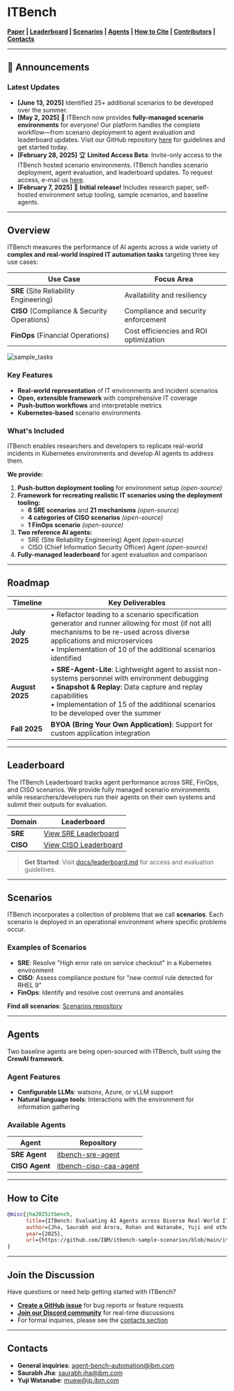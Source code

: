 # ITBench

**[Paper](./it_bench_arxiv.pdf) | [Leaderboard](#leaderboard) | [Scenarios](#scenarios) | [Agents](#agents) | [How to Cite](#how-to-cite) | [Contributors](./CONTRIBUTORS.md) | [Contacts](#contacts)**

---

## 📢 Announcements

### Latest Updates
- **[June 13, 2025]** Identified 25+ additional scenarios to be developed over the summer.
- **[May 2, 2025]** 🚀 ITBench now provides **fully-managed scenario environments** for everyone! Our platform handles the complete workflow—from scenario deployment to agent evaluation and leaderboard updates. Visit our GitHub repository [here](https://github.com/ibm/ITBench-Leaderboard) for guidelines and get started today.
- **[February 28, 2025]** 🏆 **Limited Access Beta**: Invite-only access to the ITBench hosted scenario environments. ITBench handles scenario deployment, agent evaluation, and leaderboard updates. To request access, e-mail us [here](mailto:agent-bench-automation@ibm.com).
- **[February 7, 2025]** 🎉 **Initial release!** Includes research paper, self-hosted environment setup tooling, sample scenarios, and baseline agents.

---

## Overview

ITBench measures the performance of AI agents across a wide variety of **complex and real-world inspired IT automation tasks** targeting three key use cases:

| Use Case | Focus Area |
|----------|------------|
| **SRE** (Site Reliability Engineering) | Availability and resiliency |
| **CISO** (Compliance & Security Operations) | Compliance and security enforcement |
| **FinOps** (Financial Operations) | Cost efficiencies and ROI optimization |

![sample_tasks](./images/sample_it_tasks.png)

### Key Features

- **Real-world representation** of IT environments and incident scenarios  
- **Open, extensible framework** with comprehensive IT coverage  
- **Push-button workflows** and interpretable metrics  
- **Kubernetes-based** scenario environments  

### What's Included

ITBench enables researchers and developers to replicate real-world incidents in Kubernetes environments and develop AI agents to address them.

**We provide:**
1. **Push-button deployment tooling** for environment setup *(open-source)*
2. **Framework for recreating realistic IT scenarios using the deployment tooling:**
   - **6 SRE scenarios** and **21 mechanisms** *(open-source)*
   - **4 categories of CISO scenarios** *(open-source)*
   - **1 FinOps scenario** *(open-source)*
3. **Two reference AI agents:**
   - SRE (Site Reliability Engineering) Agent *(open-source)*
   - CISO (Chief Information Security Officer) Agent *(open-source)*
4. **Fully-managed leaderboard** for agent evaluation and comparison

---

## Roadmap

| Timeline | Key Deliverables |
|----------|------------------|
| **July 2025** | • Refactor leading to a scenario specification generator and runner allowing for most (if not all) mechanisms to be re-used across diverse applications and microservices<br/> • Implementation of 10 of the additional scenarios identified |
| **August 2025** | • **SRE-Agent-Lite**: Lightweight agent to assist non-systems personnel with environment debugging<br/>• **Snapshot & Replay**: Data capture and replay capabilities<br/> • Implementation of 15 of the additional scenarios to be developed over the summer|
| **Fall 2025** | **BYOA (Bring Your Own Application)**: Support for custom application integration |

---

## Leaderboard

The ITBench Leaderboard tracks agent performance across SRE, FinOps, and CISO scenarios. We provide fully managed scenario environments while researchers/developers run their agents on their own systems and submit their outputs for evaluation.

| Domain | Leaderboard |
|--------|-------------|
| **SRE**     | [View SRE Leaderboard](https://github.com/itbench-hub/ITBench/blob/main/LEADERBOARD_SRE.md) |
| **CISO**    | [View CISO Leaderboard](https://github.com/itbench-hub/ITBench/blob/main/LEADERBOARD_CISO.md) |

> **Get Started**: Visit [docs/leaderboard.md](docs/leaderboard.md) for access and evaluation guidelines.

---

## Scenarios

ITBench incorporates a collection of problems that we call **scenarios**. Each scenario is deployed in an operational environment where specific problems occur.

### Examples of Scenarios
- **SRE**: Resolve "High error rate on service checkout" in a Kubernetes environment
- **CISO**: Assess compliance posture for "new control rule detected for RHEL 9"
- **FinOps**: Identify and resolve cost overruns and anomalies

**Find all scenarios**: [Scenarios repository](https://github.com/IBM/ITBench-Scenarios)

---

## Agents

Two baseline agents are being open-sourced with ITBench, built using the **CrewAI framework**.

### Agent Features
- **Configurable LLMs**: watsonx, Azure, or vLLM support
- **Natural language tools**: Interactions with the environment for information gathering

### Available Agents

| Agent | Repository |
|-------|------------|
| **SRE Agent** | [itbench-sre-agent](https://github.com/IBM/itbench-sre-agent) |
| **CISO Agent** | [itbench-ciso-caa-agent](https://github.com/IBM/itbench-ciso-caa-agent) |

---

## How to Cite

```bibtex
@misc{jha2025itbench,
      title={ITBench: Evaluating AI Agents across Diverse Real-World IT Automation Tasks},
      author={Jha, Saurabh and Arora, Rohan and Watanabe, Yuji and others},
      year={2025},
      url={https://github.com/IBM/itbench-sample-scenarios/blob/main/it_bench_arxiv.pdf}
}
```

---

## Join the Discussion

Have questions or need help getting started with ITBench?

- [**Create a GitHub issue**](https://github.com/IBM/ITBench/issues/new) for bug reports or feature requests
- [**Join our Discord community**](https://discord.gg/6fzy3JRHmt) for real-time discussions
- For formal inquiries, please see the [contacts section](#contacts)

---

## Contacts

- **General inquiries**: agent-bench-automation@ibm.com
- **Saurabh Jha**: saurabh.jha@ibm.com
- **Yuji Watanabe**: muew@jp.ibm.com
